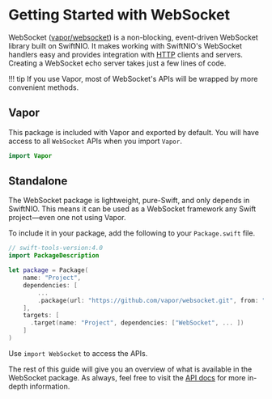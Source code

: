 # Getting Started with WebSocket

WebSocket ([vapor/websocket](https://github.com/vapor/websocket)) is a non-blocking, event-driven WebSocket library built on SwiftNIO. It makes working with SwiftNIO's WebSocket handlers easy and provides integration with [HTTP](../http/getting-started) clients and servers. Creating a WebSocket echo server takes just a few lines of code.

!!! tip
    If you use Vapor, most of WebSocket's APIs will be wrapped by more convenient methods. 

## Vapor

This package is included with Vapor and exported by default. You will have access to all `WebSocket` APIs when you import `Vapor`.

```swift
import Vapor
```

## Standalone

The WebSocket package is lightweight, pure-Swift, and only depends in SwiftNIO. This means it can be used as a WebSocket framework any Swift project—even one not using Vapor.

To include it in your package, add the following to your `Package.swift` file.

```swift
// swift-tools-version:4.0
import PackageDescription

let package = Package(
    name: "Project",
    dependencies: [
        ...
        .package(url: "https://github.com/vapor/websocket.git", from: "1.0.0"),
    ],
    targets: [
      .target(name: "Project", dependencies: ["WebSocket", ... ])
    ]
)
```

Use `import WebSocket` to access the APIs.

The rest of this guide will give you an overview of what is available in the WebSocket package. As always, feel free to visit the [API docs](http://api.vapor.codes/websocket/latest/WebSocket/index.html) for more in-depth information.